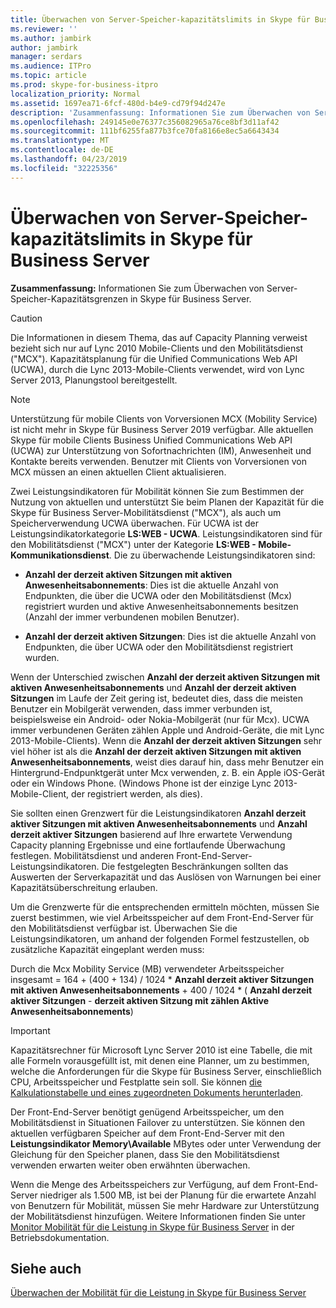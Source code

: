 ```yaml
---
title: Überwachen von Server-Speicher-kapazitätslimits in Skype für Business Server
ms.reviewer: ''
ms.author: jambirk
author: jambirk
manager: serdars
ms.audience: ITPro
ms.topic: article
ms.prod: skype-for-business-itpro
localization_priority: Normal
ms.assetid: 1697ea71-6fcf-480d-b4e9-cd79f94d247e
description: 'Zusammenfassung: Informationen Sie zum Überwachen von Server-Speicher-Kapazitätsgrenzen in Skype für Business Server.'
ms.openlocfilehash: 249145e0e76377c356082965a76ce8bf3d11af42
ms.sourcegitcommit: 111bf6255fa877b3fce70fa8166e8ec5a6643434
ms.translationtype: MT
ms.contentlocale: de-DE
ms.lasthandoff: 04/23/2019
ms.locfileid: "32225356"
---
```

# <a name="monitor-for-server-memory-capacity-limits-in-skype-for-business-server"></a>Überwachen von Server-Speicher-kapazitätslimits in Skype für Business Server
 
**Zusammenfassung:** Informationen Sie zum Überwachen von Server-Speicher-Kapazitätsgrenzen in Skype für Business Server.
  
> [!CAUTION]
> Die Informationen in diesem Thema, das auf Capacity Planning verweist bezieht sich nur auf Lync 2010 Mobile-Clients und den Mobilitätsdienst ("MCX"). Kapazitätsplanung für die Unified Communications Web API (UCWA), durch die Lync 2013-Mobile-Clients verwendet, wird von Lync Server 2013, Planungstool bereitgestellt. 

> [!NOTE]
> Unterstützung für mobile Clients von Vorversionen MCX (Mobility Service) ist nicht mehr in Skype für Business Server 2019 verfügbar. Alle aktuellen Skype für mobile Clients Business Unified Communications Web API (UCWA) zur Unterstützung von Sofortnachrichten (IM), Anwesenheit und Kontakte bereits verwenden. Benutzer mit Clients von Vorversionen von MCX müssen an einen aktuellen Client aktualisieren.
  
Zwei Leistungsindikatoren für Mobilität können Sie zum Bestimmen der Nutzung von aktuellen und unterstützt Sie beim Planen der Kapazität für die Skype für Business Server-Mobilitätsdienst ("MCX"), als auch um Speicherverwendung UCWA überwachen. Für UCWA ist der Leistungsindikatorkategorie **LS:WEB - UCWA**. Leistungsindikatoren sind für den Mobilitätsdienst ("MCX") unter der Kategorie **LS:WEB - Mobile-Kommunikationsdienst**. Die zu überwachende Leistungsindikatoren sind:
  
- **Anzahl der derzeit aktiven Sitzungen mit aktiven Anwesenheitsabonnements**: Dies ist die aktuelle Anzahl von Endpunkten, die über die UCWA oder den Mobilitätsdienst (Mcx) registriert wurden und aktive Anwesenheitsabonnements besitzen (Anzahl der immer verbundenen mobilen Benutzer).
    
- **Anzahl der derzeit aktiven Sitzungen**: Dies ist die aktuelle Anzahl von Endpunkten, die über UCWA oder den Mobilitätsdienst registriert wurden.
    
Wenn der Unterschied zwischen **Anzahl der derzeit aktiven Sitzungen mit aktiven Anwesenheitsabonnements** und **Anzahl der derzeit aktiven Sitzungen** im Laufe der Zeit gering ist, bedeutet dies, dass die meisten Benutzer ein Mobilgerät verwenden, dass immer verbunden ist, beispielsweise ein Android- oder Nokia-Mobilgerät (nur für Mcx). UCWA immer verbundenen Geräten zählen Apple und Android-Geräte, die mit Lync 2013-Mobile-Clients). Wenn die **Anzahl der derzeit aktiven Sitzungen** sehr viel höher ist als die **Anzahl der derzeit aktiven Sitzungen mit aktiven Anwesenheitsabonnements**, weist dies darauf hin, dass mehr Benutzer ein Hintergrund-Endpunktgerät unter Mcx verwenden, z. B. ein Apple iOS-Gerät oder ein Windows Phone. (Windows Phone ist der einzige Lync 2013-Mobile-Client, der registriert werden, als dies).
  
Sie sollten einen Grenzwert für die Leistungsindikatoren **Anzahl derzeit aktiver Sitzungen mit aktiven Anwesenheitsabonnements** und **Anzahl derzeit aktiver Sitzungen** basierend auf Ihre erwartete Verwendung Capacity planning Ergebnisse und eine fortlaufende Überwachung festlegen. Mobilitätsdienst und anderen Front-End-Server-Leistungsindikatoren. Die festgelegten Beschränkungen sollten das Auswerten der Serverkapazität und das Auslösen von Warnungen bei einer Kapazitätsüberschreitung erlauben.
  
Um die Grenzwerte für die entsprechenden ermitteln möchten, müssen Sie zuerst bestimmen, wie viel Arbeitsspeicher auf dem Front-End-Server für den Mobilitätsdienst verfügbar ist. Überwachen Sie die Leistungsindikatoren, um anhand der folgenden Formel festzustellen, ob zusätzliche Kapazität eingeplant werden muss:
  
Durch die Mcx Mobility Service (MB) verwendeter Arbeitsspeicher insgesamt = 164 + (400 + 134) / 1024 * **Anzahl derzeit aktiver Sitzungen mit aktiven Anwesenheitsabonnements** + 400 / 1024 * ( **Anzahl derzeit aktiver Sitzungen** - **derzeit aktiven Sitzung mit zählen Aktive Anwesenheitsabonnements**)
  
> [!IMPORTANT]
> Kapazitätsrechner für Microsoft Lync Server 2010 ist eine Tabelle, die mit alle Formeln vorausgefüllt ist, mit denen eine Planner, um zu bestimmen, welche die Anforderungen für die Skype für Business Server, einschließlich CPU, Arbeitsspeicher und Festplatte sein soll. Sie können [die Kalkulationstabelle und eines zugeordneten Dokuments herunterladen](https://go.microsoft.com/fwlink/p/?LinkID=212657). 
  
Der Front-End-Server benötigt genügend Arbeitsspeicher, um den Mobilitätsdienst in Situationen Failover zu unterstützen. Sie können den aktuellen verfügbaren Speicher auf dem Front-End-Server mit den **Leistungsindikator Memory\Available** MBytes oder unter Verwendung der Gleichung für den Speicher planen, dass Sie den Mobilitätsdienst verwenden erwarten weiter oben erwähnten überwachen.
  
Wenn die Menge des Arbeitsspeichers zur Verfügung, auf dem Front-End-Server niedriger als 1.500 MB, ist bei der Planung für die erwartete Anzahl von Benutzern für Mobilität, müssen Sie mehr Hardware zur Unterstützung der Mobilitätsdienst hinzufügen. Weitere Informationen finden Sie unter [Monitor Mobilität für die Leistung in Skype für Business Server](monitor-mobility-performance.md) in der Betriebsdokumentation.
  
## <a name="see-also"></a>Siehe auch

[Überwachen der Mobilität für die Leistung in Skype für Business Server](monitor-mobility-performance.md)
